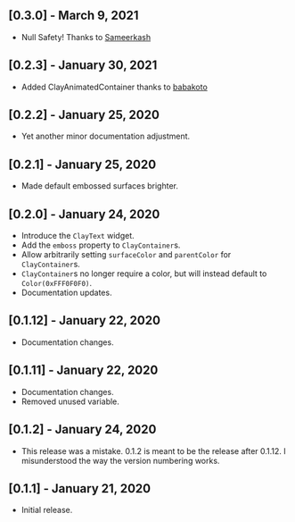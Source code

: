 ## [0.3.0] - March 9, 2021

* Null Safety! Thanks to [Sameerkash](https://github.com/Sameerkash)

## [0.2.3] - January 30, 2021

* Added ClayAnimatedContainer thanks to [babakoto](https://github.com/babakoto)

## [0.2.2] - January 25, 2020

* Yet another minor documentation adjustment.

## [0.2.1] - January 25, 2020

* Made default embossed surfaces brighter.

## [0.2.0] - January 24, 2020

* Introduce the `ClayText` widget.
* Add the `emboss` property to `ClayContainer`s.
* Allow arbitrarily setting `surfaceColor` and `parentColor` for `ClayContainer`s.
* `ClayContainer`s no longer require a color, but will instead default to `Color(0xFFF0F0F0)`.
* Documentation updates.

## [0.1.12] - January 22, 2020

* Documentation changes.

## [0.1.11] - January 22, 2020

* Documentation changes.
* Removed unused variable.

## [0.1.2] - January 24, 2020

* This release was a mistake. 0.1.2 is meant to be the release after 0.1.12. I misunderstood the way the version numbering works. 

## [0.1.1] - January 21, 2020

* Initial release.
